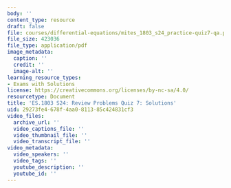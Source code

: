 ```yaml
---
body: ''
content_type: resource
draft: false
file: courses/differential-equations/mites_1803_s24_practice-quiz7-qa.pdf
file_size: 423036
file_type: application/pdf
image_metadata:
  caption: ''
  credit: ''
  image-alt: ''
learning_resource_types:
- Exams with Solutions
license: https://creativecommons.org/licenses/by-nc-sa/4.0/
resourcetype: Document
title: 'ES.1803 S24: Review Problems Quiz 7: Solutions'
uid: 29273fe4-678f-4aa0-8113-85c424831cf3
video_files:
  archive_url: ''
  video_captions_file: ''
  video_thumbnail_file: ''
  video_transcript_file: ''
video_metadata:
  video_speakers: ''
  video_tags: ''
  youtube_description: ''
  youtube_id: ''
---
```

